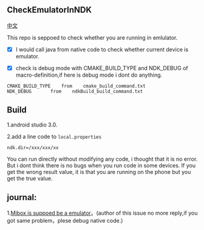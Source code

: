 
## CheckEmulatorInNDK


[中文](https://github.com/Scavenges/CheckEmulatorByNative/blob/master/README_zh.md)

This repo is seppoed to check whether you are running in emlulator.


- [x] I would call java from native code to check whether current device is emulator.

- [x] check is debug mode with CMAKE_BUILD_TYPE and NDK_DEBUG of macro-definition,if here is debug mode i dont do anything.

```
CMAKE_BUILD_TYPE 	from	cmake_build_command.txt 
NDK_DEBUG 		from	ndkBuild_build_command.txt
```




## Build

1.android studio 3.0.

2.add a line code to `local.properties`
```
ndk.dir=/xxx/xxx/xx
```

You can run directly without modifying any code, i thought that it is no error.
But i dont think there is no bugs when you run code in some devices.
If you get the wrong result value, it is that you are running on the phone but you get the true value.



## journal:
1.[Mibox is suppoed be a emulator](https://github.com/BruceWind/AESJniEncrypt/issues/32)。(author of this issue no more reply,if you got same problem，plese debug native code.)